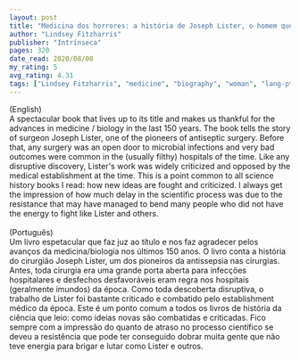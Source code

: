 ```yaml
---
layout: post
title: "Medicina dos horrores: a história de Joseph Lister, o homem que revolucionou o apavorante mundo das cirurgias do século XIX"
author: "Lindsey Fitzharris"
publisher: "Intrínseca"
pages: 320
date_read: 2020/08/08
my_rating: 5
avg_rating: 4.31
tags: ["Lindsey Fitzharris", "medicine", "biography", "woman", "lang-pt"]
---
```


(English)<br/>A spectacular book that lives up to its title and makes us thankful for the advances in medicine / biology in the last 150 years. The book tells the story of surgeon Joseph Lister, one of the pioneers of antiseptic surgery. Before that, any surgery was an open door to microbial infections and very bad outcomes were common in the (usually filthy) hospitals of the time. Like any disruptive discovery, Lister's work was widely criticized and opposed by the medical establishment at the time. This is a point common to all science history books I read: how new ideas are fought and criticized. I always get the impression of how much delay in the scientific process was due to the resistance that may have managed to bend many people who did not have the energy to fight like Lister and others.<br/><br/>(Português)<br/>Um livro espetacular que faz juz ao título e nos faz agradecer pelos avanços da medicina/biologia nos últimos 150 anos. O livro conta a história do cirurgião Joseph Lister, um dos pioneiros da antissepsia nas cirurgias. Antes, toda cirurgia era uma grande porta aberta para infecções hospitalares e desfechos desfavoráveis eram regra nos hospitais (geralmente imundos) da época. Como toda descoberta disruptiva, o trabalho de Lister foi bastante criticado e combatido pelo establishment médico da época. Este é um ponto comum a todos os livros de história da ciência que leio: como ideias novas são combatidas e criticadas. Fico sempre com a impressão do quanto de atraso no processo científico se deveu a resistência que pode ter conseguido dobrar muita gente que não teve energia para brigar e lutar como Lister e outros.

